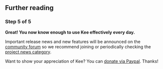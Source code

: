 
<h2>Further reading</h2>

<h3>Step 5 of 5</h3>

<p><strong>Great! You now know enough to use Kee effectively every day.</strong></p>

<p>Important release news and new features will be announced on the <a href="https://forum.kee.pm">community forum</a> so we recommend joining or periodically checking the <a href="https://forum.kee.pm/c/project-news">project news category</a>.</p>

<p>Want to show your appreciation of Kee? You can <a href="https://www.paypal.me/luckyrat">donate via Paypal</a>. Thanks!</p>
